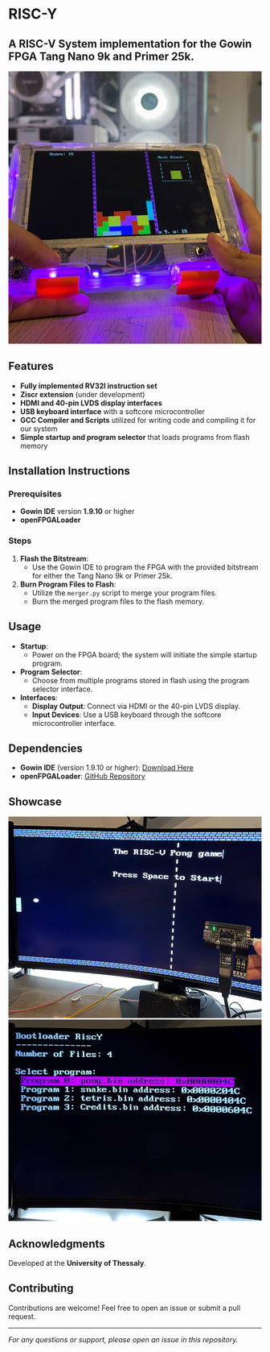 # RISC-Y

## A RISC-V System implementation for the Gowin FPGA Tang Nano 9k and Primer 25k.

<center>
    <img src="images/riscy_tetris.jpg" alt="RISC-Y System Overview" title="RISC-Y System Overview" width="600" styles="text-">
</center>

## Features

- **Fully implemented RV32I instruction set**
- **Ziscr extension** (under development)
- **HDMI and 40-pin LVDS display interfaces**
- **USB keyboard interface** with a softcore microcontroller
- **GCC Compiler and Scripts** utilized for writing code and compiling it for our system
- **Simple startup and program selector** that loads programs from flash memory

## Installation Instructions

### Prerequisites

- **Gowin IDE** version **1.9.10** or higher
- **openFPGALoader**

### Steps

1. **Flash the Bitstream**:
   - Use the Gowin IDE to program the FPGA with the provided bitstream for either the Tang Nano 9k or Primer 25k.
2. **Burn Program Files to Flash**:
   - Utilize the `merger.py` script to merge your program files.
   - Burn the merged program files to the flash memory.

## Usage

- **Startup**:
  - Power on the FPGA board; the system will initiate the simple startup program.
- **Program Selector**:
  - Choose from multiple programs stored in flash using the program selector interface.
- **Interfaces**:
  - **Display Output**: Connect via HDMI or the 40-pin LVDS display.
  - **Input Devices**: Use a USB keyboard through the softcore microcontroller interface.

## Dependencies

- **Gowin IDE** (version 1.9.10 or higher): [Download Here](https://www.gowinsemi.com/en/download/)
- **openFPGALoader**: [GitHub Repository](https://github.com/trabucayre/openFPGALoader)

## Showcase 
<center>
    <img src="images/riscy_pong.jpg" alt="RISC-Y Pong Demo" title="RISC-Y Pong Demo" height="400">
    <img src="images/riscy_bootloader.jpg" alt="RISC-Y Start Screen" title="RISC-Y Start Screen" height="400">
</center>

## Acknowledgments

Developed at the **University of Thessaly**.

## Contributing

Contributions are welcome! Feel free to open an issue or submit a pull request.

---

*For any questions or support, please open an issue in this repository.*
